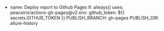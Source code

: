 - name: Deploy report to Github Pages
        if: always()
        uses: peaceiris/actions-gh-pages@v2
        env:
          github_token: ${{ secrets.GITHUB_TOKEN }}
          PUBLISH_BRANCH: gh-pages
          PUBLISH_DIR: allure-history